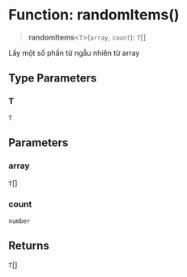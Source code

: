 # Function: randomItems()

> **randomItems**\<`T`\>(`array`, `count`): `T`[]

Lấy một số phần tử ngẫu nhiên từ array

## Type Parameters

### T

`T`

## Parameters

### array

`T`[]

### count

`number`

## Returns

`T`[]
